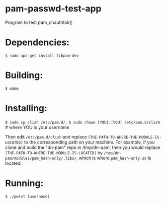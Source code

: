 # pam-passwd-test-app
Program to test pam_chauthtok()

# Dependencies:

`$ sudo apt-get install libpam-dev`

# Building:

`$ make`

# Installing:

`$ sudo cp clish /etc/pam.d/.`
`$ sudo chown [YOU]:[YOU] /etc/pam.d/clish` # where YOU is your username

Then edit `/etc/pam.d/clish` and replace `[THE-PATH-TO-WHERE-THE-MODULE-IS-LOCATED]`
to the corresponding path on your machine. For example, if you clone and build
the "dn-pam" repo in /tmp/dn-pam, then you would replace `[THE-PATH-TO-WHERE-THE-MODULE-IS-LOCATED]`
by `/tmp/dn-pam/modules/pam_hash-only/.libs/`, which is where `pam_hash-only.so`
is located.

# Running:

`$ ./pwtst [username]`
